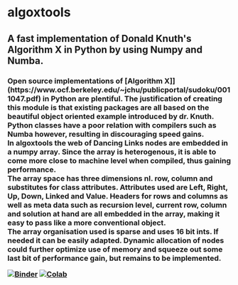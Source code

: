 # algoxtools
<h2>A fast implementation of Donald Knuth's Algorithm X in Python by using Numpy and Numba.
<h3>
Open source implementations of [Algorithm X]](https://www.ocf.berkeley.edu/~jchu/publicportal/sudoku/0011047.pdf)  in Python are plentiful. The justification of creating this module is that existing packages are all based on the beautiful object oriented example introduced by dr. Knuth. Python classes have a poor relation with compilers such as Numba however, resulting in discouraging speed gains.<br/> 
In algoxtools the web of Dancing Links nodes are embedded in a numpy array. Since the array is heterogenous, it is able to come more close to machine level when compiled, thus gaining performance.<br/>
The array space has three dimensions nl. row, column and substitutes for class attributes. Attributes used are Left, Right, Up, Down, Linked and Value. Headers for rows and columns as well as meta data such as recursion level, current row, column and solution at hand are all embedded in the array, making it easy to pass like a more conventional object.<br/>
The array organisation used is sparse and uses 16 bit ints. If needed it can be easily adapted. Dynamic allocation of nodes could further optimize use of memory and squeeze out some last bit of performance gain, but remains to be implemented.

[![Binder](https://mybinder.org/badge_logo.svg)](https://mybinder.org/v2/gh/Seemee/algoxtools/299b8f1cd71c766032fb969ab2a77308fc2f59c8?filepath=examples%2Falgoxtools%20api%20usage%20example%20in%20ipynb.ipynb) [![Colab](https://colab.research.google.com/assets/colab-badge.svg)](https://colab.research.google.com/drive/119zcx-mmnLA333ifXJFVjbB9aRKbiU6S?usp=sharing)
